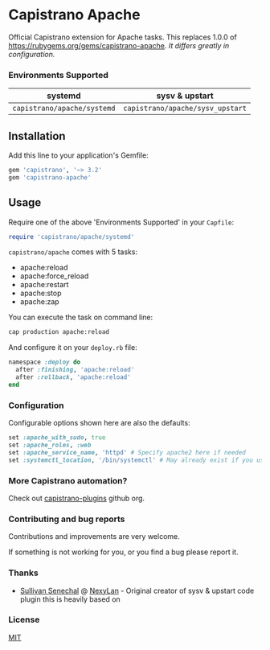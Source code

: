 # Capistrano Apache

Official Capistrano extension for Apache tasks.
This replaces 1.0.0 of https://rubygems.org/gems/capistrano-apache. *It differs greatly in configuration.*

### Environments Supported
| systemd | sysv & upstart |
| ------- | -------------- |
| ```capistrano/apache/systemd``` | ```capistrano/apache/sysv_upstart``` |

## Installation

Add this line to your application's Gemfile:

```ruby
gem 'capistrano', '~> 3.2'
gem 'capistrano-apache'
```

## Usage

Require one of the above 'Environments Supported' in your `Capfile`:

```ruby
require 'capistrano/apache/systemd'
```

`capistrano/apache` comes with 5 tasks:

* apache:reload
* apache:force_reload
* apache:restart
* apache:stop
* apache:zap

You can execute the task on command line:
 
```bash
cap production apache:reload
```

And configure it on your `deploy.rb` file:

```ruby
namespace :deploy do
  after :finishing, 'apache:reload'
  after :rollback, 'apache:reload'
end
```

### Configuration

Configurable options shown here are also the defaults:

```ruby
set :apache_with_sudo, true
set :apache_roles, :web
set :apache_service_name, 'httpd' # Specify apache2 here if needed
set :systemctl_location, '/bin/systemctl' # May already exist if you use other plugins. Be sure to check your config/deploy/{env} file
```

### More Capistrano automation?

Check out [capistrano-plugins](https://github.com/capistrano-plugins) github org.

### Contributing and bug reports

Contributions and improvements are very welcome.

If something is not working for you, or you find a bug please report it.

### Thanks

* [Sullivan Senechal](https://github.com/Soullivaneuh) @ [NexyLan](https://www.nexylan.com) - Original creator of sysv & upstart code plugin this is heavily based on

### License

[MIT](LICENSE.md)
